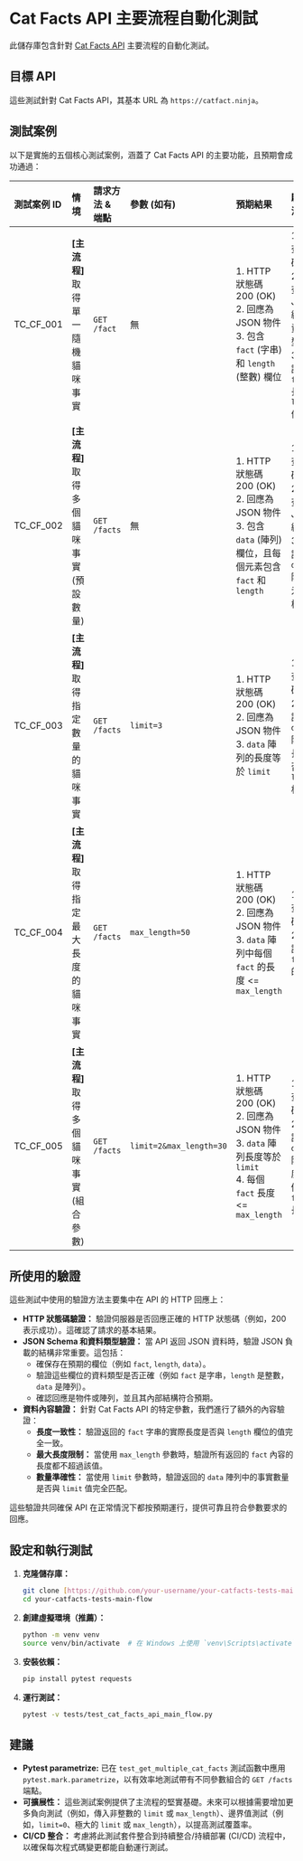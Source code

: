 # Cat Facts API 主要流程自動化測試

此儲存庫包含針對 [Cat Facts API](https://catfact.ninja) 主要流程的自動化測試。

## 目標 API

這些測試針對 Cat Facts API，其基本 URL 為 `https://catfact.ninja`。

## 測試案例

以下是實施的五個核心測試案例，涵蓋了 Cat Facts API 的主要功能，且預期會成功通過：

| 測試案例 ID | 情境                               | 請求方法 & 端點            | 參數 (如有)                        | 預期結果                                                                 | 驗證方法                                                                |
| :---------- | :--------------------------------- | :----------------------- | :--------------------------------- | :----------------------------------------------------------------------- | :---------------------------------------------------------------------- |
| TC_CF_001   | **[主流程]** 取得單一隨機貓咪事實    | `GET /fact`              | 無                                 | 1. HTTP 狀態碼 200 (OK) <br> 2. 回應為 JSON 物件 <br> 3. 包含 `fact` (字串) 和 `length` (整數) 欄位 | 1. 檢查狀態碼 <br> 2. 檢查回應 JSON 結構和資料類型 <br> 3. 驗證 `fact` 長度與 `length` 值一致 |
| TC_CF_002   | **[主流程]** 取得多個貓咪事實 (預設數量) | `GET /facts`             | 無                                 | 1. HTTP 狀態碼 200 (OK) <br> 2. 回應為 JSON 物件 <br> 3. 包含 `data` (陣列) 欄位，且每個元素包含 `fact` 和 `length` | 1. 檢查狀態碼 <br> 2. 檢查回應 JSON 結構 <br> 3. 驗證 `data` 陣列的元素結構 |
| TC_CF_003   | **[主流程]** 取得指定數量的貓咪事實  | `GET /facts`             | `limit=3`                          | 1. HTTP 狀態碼 200 (OK) <br> 2. 回應為 JSON 物件 <br> 3. `data` 陣列的長度等於 `limit` | 1. 檢查狀態碼 <br> 2. 驗證 `data` 陣列的長度是否與 `limit` 相符 |
| TC_CF_004   | **[主流程]** 取得指定最大長度的貓咪事實 | `GET /facts`             | `max_length=50`                    | 1. HTTP 狀態碼 200 (OK) <br> 2. 回應為 JSON 物件 <br> 3. `data` 陣列中每個 `fact` 的長度 <= `max_length` | 1. 檢查狀態碼 <br> 2. 驗證每個 `fact` 的長度                               |
| TC_CF_005   | **[主流程]** 取得多個貓咪事實 (組合參數) | `GET /facts`             | `limit=2&max_length=30`            | 1. HTTP 狀態碼 200 (OK) <br> 2. 回應為 JSON 物件 <br> 3. `data` 陣列長度等於 `limit` <br> 4. 每個 `fact` 長度 <= `max_length` | 1. 檢查狀態碼 <br> 2. 驗證 `data` 陣列長度及每個 `fact` 長度             |

## 所使用的驗證

這些測試中使用的驗證方法主要集中在 API 的 HTTP 回應上：

* **HTTP 狀態碼驗證：** 驗證伺服器是否回應正確的 HTTP 狀態碼（例如，200 表示成功）。這確認了請求的基本結果。
* **JSON Schema 和資料類型驗證：** 當 API 返回 JSON 資料時，驗證 JSON 負載的結構非常重要。這包括：
    * 確保存在預期的欄位（例如 `fact`, `length`, `data`）。
    * 驗證這些欄位的資料類型是否正確（例如 `fact` 是字串，`length` 是整數，`data` 是陣列）。
    * 確認回應是物件或陣列，並且其內部結構符合預期。
* **資料內容驗證：** 針對 Cat Facts API 的特定參數，我們進行了額外的內容驗證：
    * **長度一致性：** 驗證返回的 `fact` 字串的實際長度是否與 `length` 欄位的值完全一致。
    * **最大長度限制：** 當使用 `max_length` 參數時，驗證所有返回的 `fact` 內容的長度都不超過該值。
    * **數量準確性：** 當使用 `limit` 參數時，驗證返回的 `data` 陣列中的事實數量是否與 `limit` 值完全匹配。

這些驗證共同確保 API 在正常情況下都按預期運行，提供可靠且符合參數要求的回應。

## 設定和執行測試

1.  **克隆儲存庫：**
    ```bash
    git clone [https://github.com/your-username/your-catfacts-tests-main-flow.git](https://github.com/your-username/your-catfacts-tests-main-flow.git)
    cd your-catfacts-tests-main-flow
    ```
2.  **創建虛擬環境（推薦）：**
    ```bash
    python -m venv venv
    source venv/bin/activate  # 在 Windows 上使用 `venv\Scripts\activate`
    ```
3.  **安裝依賴：**
    ```bash
    pip install pytest requests
    ```
4.  **運行測試：**
    ```bash
    pytest -v tests/test_cat_facts_api_main_flow.py
    ```

## 建議

* **Pytest parametrize:** 已在 `test_get_multiple_cat_facts` 測試函數中應用 `pytest.mark.parametrize`，以有效率地測試帶有不同參數組合的 `GET /facts` 端點。
* **可擴展性：** 這些測試案例提供了主流程的堅實基礎。未來可以根據需要增加更多負向測試（例如，傳入非整數的 `limit` 或 `max_length`）、邊界值測試（例如，`limit=0`、極大的 `limit` 或 `max_length`），以提高測試覆蓋率。
* **CI/CD 整合：** 考慮將此測試套件整合到持續整合/持續部署 (CI/CD) 流程中，以確保每次程式碼變更都能自動運行測試。